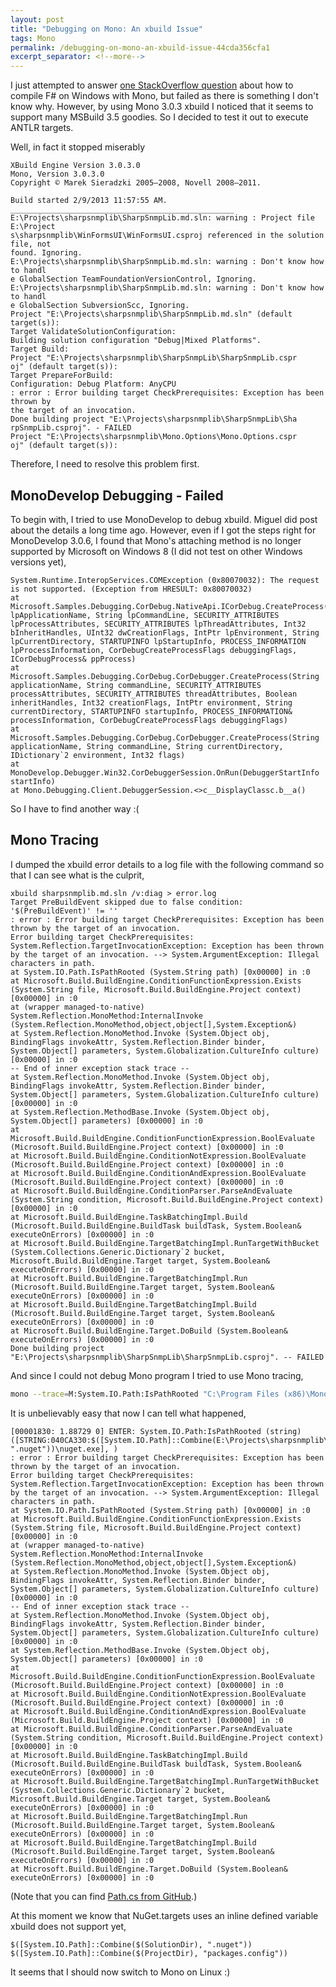 ```yaml
---
layout: post
title: "Debugging on Mono: An xbuild Issue"
tags: Mono
permalink: /debugging-on-mono-an-xbuild-issue-44cda356cfa1
excerpt_separator: <!--more-->
---
```

I just attempted to answer [one StackOverflow question](http://stackoverflow.com/questions/14678414/installing-f-3-windows-xp-using-mono/14679719#14679719) about how to compile F# on Windows with Mono, but failed as there is something I don't know why. However, by using Mono 3.0.3 xbuild I noticed that it seems to support many MSBuild 3.5 goodies. So I decided to test it out to execute ANTLR targets.
<!--more-->

Well, in fact it stopped miserably

```
XBuild Engine Version 3.0.3.0
Mono, Version 3.0.3.0
Copyright © Marek Sieradzki 2005–2008, Novell 2008–2011.

Build started 2/9/2013 11:57:55 AM.
__________________________________________________
E:\Projects\sharpsnmplib\SharpSnmpLib.md.sln: warning : Project file E:\Project
s\sharpsnmplib\WinFormsUI\WinFormsUI.csproj referenced in the solution file, not
found. Ignoring.
E:\Projects\sharpsnmplib\SharpSnmpLib.md.sln: warning : Don't know how to handl
e GlobalSection TeamFoundationVersionControl, Ignoring.
E:\Projects\sharpsnmplib\SharpSnmpLib.md.sln: warning : Don't know how to handl
e GlobalSection SubversionScc, Ignoring.
Project "E:\Projects\sharpsnmplib\SharpSnmpLib.md.sln" (default target(s)):
Target ValidateSolutionConfiguration:
Building solution configuration "Debug|Mixed Platforms".
Target Build:
Project "E:\Projects\sharpsnmplib\SharpSnmpLib\SharpSnmpLib.cspr
oj" (default target(s)):
Target PrepareForBuild:
Configuration: Debug Platform: AnyCPU
: error : Error building target CheckPrerequisites: Exception has been thrown by
the target of an invocation.
Done building project "E:\Projects\sharpsnmplib\SharpSnmpLib\Sha
rpSnmpLib.csproj". - FAILED
Project "E:\Projects\sharpsnmplib\Mono.Options\Mono.Options.cspr
oj" (default target(s)):
```

Therefore, I need to resolve this problem first.

## MonoDevelop Debugging - Failed
To begin with, I tried to use MonoDevelop to debug xbuild. Miguel did post about the details a long time ago. However, even if I got the steps right for MonoDevelop 3.0.6, I found that Mono's attaching method is no longer supported by Microsoft on Windows 8 (I did not test on other Windows versions yet),

```
System.Runtime.InteropServices.COMException (0x80070032): The request is not supported. (Exception from HRESULT: 0x80070032)
at Microsoft.Samples.Debugging.CorDebug.NativeApi.ICorDebug.CreateProcess(String lpApplicationName, String lpCommandLine, SECURITY_ATTRIBUTES lpProcessAttributes, SECURITY_ATTRIBUTES lpThreadAttributes, Int32 bInheritHandles, UInt32 dwCreationFlags, IntPtr lpEnvironment, String lpCurrentDirectory, STARTUPINFO lpStartupInfo, PROCESS_INFORMATION lpProcessInformation, CorDebugCreateProcessFlags debuggingFlags, ICorDebugProcess& ppProcess)
at Microsoft.Samples.Debugging.CorDebug.CorDebugger.CreateProcess(String applicationName, String commandLine, SECURITY_ATTRIBUTES processAttributes, SECURITY_ATTRIBUTES threadAttributes, Boolean inheritHandles, Int32 creationFlags, IntPtr environment, String currentDirectory, STARTUPINFO startupInfo, PROCESS_INFORMATION& processInformation, CorDebugCreateProcessFlags debuggingFlags)
at Microsoft.Samples.Debugging.CorDebug.CorDebugger.CreateProcess(String applicationName, String commandLine, String currentDirectory, IDictionary`2 environment, Int32 flags)
at MonoDevelop.Debugger.Win32.CorDebuggerSession.OnRun(DebuggerStartInfo startInfo)
at Mono.Debugging.Client.DebuggerSession.<>c__DisplayClassc.b__a()
```
So I have to find another way :(

## Mono Tracing
I dumped the xbuild error details to a log file with the following command so that I can see what is the culprit,

```
xbuild sharpsnmplib.md.sln /v:diag > error.log
Target PreBuildEvent skipped due to false condition: '$(PreBuildEvent)' != ''
: error : Error building target CheckPrerequisites: Exception has been thrown by the target of an invocation.
Error building target CheckPrerequisites: System.Reflection.TargetInvocationException: Exception has been thrown by the target of an invocation. --> System.ArgumentException: Illegal characters in path.
at System.IO.Path.IsPathRooted (System.String path) [0x00000] in :0
at Microsoft.Build.BuildEngine.ConditionFunctionExpression.Exists (System.String file, Microsoft.Build.BuildEngine.Project context) [0x00000] in :0
at (wrapper managed-to-native) System.Reflection.MonoMethod:InternalInvoke (System.Reflection.MonoMethod,object,object[],System.Exception&)
at System.Reflection.MonoMethod.Invoke (System.Object obj, BindingFlags invokeAttr, System.Reflection.Binder binder, System.Object[] parameters, System.Globalization.CultureInfo culture) [0x00000] in :0
-- End of inner exception stack trace --
at System.Reflection.MonoMethod.Invoke (System.Object obj, BindingFlags invokeAttr, System.Reflection.Binder binder, System.Object[] parameters, System.Globalization.CultureInfo culture) [0x00000] in :0
at System.Reflection.MethodBase.Invoke (System.Object obj, System.Object[] parameters) [0x00000] in :0
at Microsoft.Build.BuildEngine.ConditionFunctionExpression.BoolEvaluate (Microsoft.Build.BuildEngine.Project context) [0x00000] in :0
at Microsoft.Build.BuildEngine.ConditionNotExpression.BoolEvaluate (Microsoft.Build.BuildEngine.Project context) [0x00000] in :0
at Microsoft.Build.BuildEngine.ConditionAndExpression.BoolEvaluate (Microsoft.Build.BuildEngine.Project context) [0x00000] in :0
at Microsoft.Build.BuildEngine.ConditionParser.ParseAndEvaluate (System.String condition, Microsoft.Build.BuildEngine.Project context) [0x00000] in :0
at Microsoft.Build.BuildEngine.TaskBatchingImpl.Build (Microsoft.Build.BuildEngine.BuildTask buildTask, System.Boolean& executeOnErrors) [0x00000] in :0
at Microsoft.Build.BuildEngine.TargetBatchingImpl.RunTargetWithBucket (System.Collections.Generic.Dictionary`2 bucket, Microsoft.Build.BuildEngine.Target target, System.Boolean& executeOnErrors) [0x00000] in :0
at Microsoft.Build.BuildEngine.TargetBatchingImpl.Run (Microsoft.Build.BuildEngine.Target target, System.Boolean& executeOnErrors) [0x00000] in :0
at Microsoft.Build.BuildEngine.TargetBatchingImpl.Build (Microsoft.Build.BuildEngine.Target target, System.Boolean& executeOnErrors) [0x00000] in :0
at Microsoft.Build.BuildEngine.Target.DoBuild (System.Boolean& executeOnErrors) [0x00000] in :0
Done building project "E:\Projects\sharpsnmplib\SharpSnmpLib\SharpSnmpLib.csproj". -- FAILED
```

And since I could not debug Mono program I tried to use Mono tracing,

``` bash
mono --trace=M:System.IO.Path:IsPathRooted "C:\Program Files (x86)\Mono-3.0.3\lib\mono\4.5\xbuild.exe" SharpSnmpLib.md.sln /v:diag > details.log
```

It is unbelievably easy that now I can tell what happened,

```
[00001830: 1.88729 0] ENTER: System.IO.Path:IsPathRooted (string)([STRING:040CA330:$([System.IO.Path]::Combine(E:\Projects\sharpsnmplib\, ".nuget"))\nuget.exe], )
: error : Error building target CheckPrerequisites: Exception has been thrown by the target of an invocation.
Error building target CheckPrerequisites: System.Reflection.TargetInvocationException: Exception has been thrown by the target of an invocation. --> System.ArgumentException: Illegal characters in path.
at System.IO.Path.IsPathRooted (System.String path) [0x00000] in :0
at Microsoft.Build.BuildEngine.ConditionFunctionExpression.Exists (System.String file, Microsoft.Build.BuildEngine.Project context) [0x00000] in :0
at (wrapper managed-to-native) System.Reflection.MonoMethod:InternalInvoke (System.Reflection.MonoMethod,object,object[],System.Exception&)
at System.Reflection.MonoMethod.Invoke (System.Object obj, BindingFlags invokeAttr, System.Reflection.Binder binder, System.Object[] parameters, System.Globalization.CultureInfo culture) [0x00000] in :0
-- End of inner exception stack trace --
at System.Reflection.MonoMethod.Invoke (System.Object obj, BindingFlags invokeAttr, System.Reflection.Binder binder, System.Object[] parameters, System.Globalization.CultureInfo culture) [0x00000] in :0
at System.Reflection.MethodBase.Invoke (System.Object obj, System.Object[] parameters) [0x00000] in :0
at Microsoft.Build.BuildEngine.ConditionFunctionExpression.BoolEvaluate (Microsoft.Build.BuildEngine.Project context) [0x00000] in :0
at Microsoft.Build.BuildEngine.ConditionNotExpression.BoolEvaluate (Microsoft.Build.BuildEngine.Project context) [0x00000] in :0
at Microsoft.Build.BuildEngine.ConditionAndExpression.BoolEvaluate (Microsoft.Build.BuildEngine.Project context) [0x00000] in :0
at Microsoft.Build.BuildEngine.ConditionParser.ParseAndEvaluate (System.String condition, Microsoft.Build.BuildEngine.Project context) [0x00000] in :0
at Microsoft.Build.BuildEngine.TaskBatchingImpl.Build (Microsoft.Build.BuildEngine.BuildTask buildTask, System.Boolean& executeOnErrors) [0x00000] in :0
at Microsoft.Build.BuildEngine.TargetBatchingImpl.RunTargetWithBucket (System.Collections.Generic.Dictionary`2 bucket, Microsoft.Build.BuildEngine.Target target, System.Boolean& executeOnErrors) [0x00000] in :0
at Microsoft.Build.BuildEngine.TargetBatchingImpl.Run (Microsoft.Build.BuildEngine.Target target, System.Boolean& executeOnErrors) [0x00000] in :0
at Microsoft.Build.BuildEngine.TargetBatchingImpl.Build (Microsoft.Build.BuildEngine.Target target, System.Boolean& executeOnErrors) [0x00000] in :0
at Microsoft.Build.BuildEngine.Target.DoBuild (System.Boolean& executeOnErrors) [0x00000] in :0
```

(Note that you can find [Path.cs from GitHub](https://github.com/mono/mono/blob/master/mcs/class/corlib/System.IO/Path.cs).)

At this moment we know that NuGet.targets uses an inline defined variable xbuild does not support yet,

```
$([System.IO.Path]::Combine($(SolutionDir), ".nuget"))
$([System.IO.Path]::Combine($(ProjectDir), "packages.config"))
```
It seems that I should now switch to Mono on Linux :)
